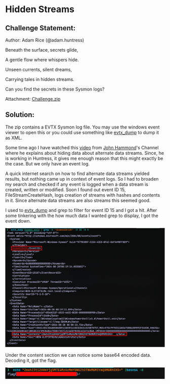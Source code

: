 # Hidden Streams
## Challenge Statement:
Author: Adam Rice (@adam.huntress)
  
Beneath the surface, secrets glide,  

A gentle flow where whispers hide.  

Unseen currents, silent dreams,  

Carrying tales in hidden streams.  

  
Can you find the secrets in these Sysmon logs?

Attachment: [Challenge.zip](Challenge.zip)

## Solution:
The zip contains a EVTX Sysmon log file. You may use the windows event viewer to open this or you could use something like [evtx_dump](https://github.com/omerbenamram/evtx) to dump it as XML.

Some time ago I have watched this [video](https://www.youtube.com/watch?v=5Bxl6mVSLEk) from [John Hammond](https://www.youtube.com/@_JohnHammond)'s Channel where he explains about hiding data about alternate data streams. Since, he is working in Huntress, it gives me enough reason that this might exactly be the case. But we only have an event log.

A quick internet search on how to find alternate data streams yielded results, but nothing came up in context of event logs. So I had to broaden my search and checked if any event is logged when a data stream is created, written or modified. Soon I found out event ID 15, FileStreamCreateHash, logs creation of streams with hashes and contents in it. Since alternate data streams are also streams this seemed good.

I used to [evtx_dump](https://github.com/omerbenamram/evtx) and grep to filter for event ID 15 and I got a hit. After some tinkering with the how much data I wanted grep to display, I got the event down.

![event log](assets/1.png)

Under the content section we can notice some base64 encoded data. Decoding it, got the flag.

![flag](assets/2.png)


